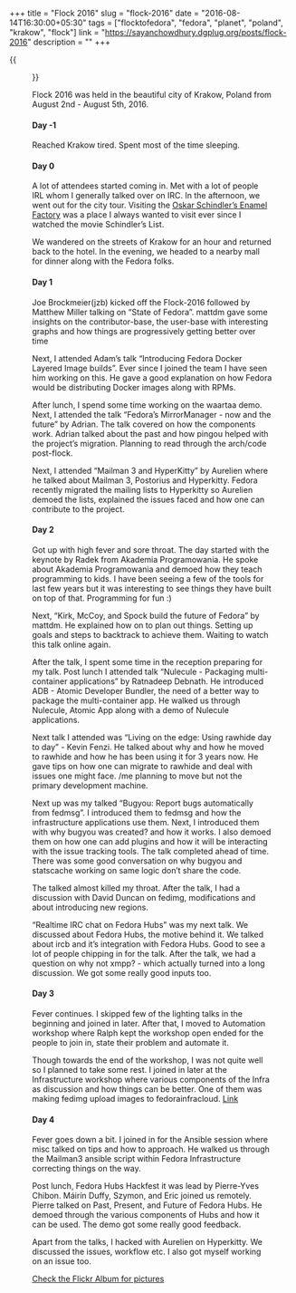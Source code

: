 +++
title = "Flock 2016"
slug = "flock-2016"
date = "2016-08-14T16:30:00+05:30"
tags = ["flocktofedora", "fedora", "planet", "poland", "krakow", "flock"]
link = "https://sayanchowdhury.dgplug.org/posts/flock-2016"
description = ""
+++

{{<figure src="/images/flock2016.jpg" >}}

Flock 2016 was held in the beautiful city of Krakow, Poland from August 2nd -
August 5th, 2016.

#### Day -1

Reached Krakow tired. Spent most of the time sleeping.

#### Day 0

A lot of attendees started coming in. Met with a lot of people IRL whom I
generally talked over on IRC. In the afternoon, we went out for the city tour.
Visiting the [Oskar Schindler’s Enamel
Factory](https://en.wikipedia.org/wiki/Oskar_Schindler%27s_Enamel_Factory) was
a place I always wanted to visit ever since I watched the movie Schindler’s
List.

We wandered on the streets of Krakow for an hour and returned back to the
hotel. In the evening, we headed to a nearby mall for dinner along with the
Fedora folks.

#### Day 1

Joe Brockmeier(jzb) kicked off the Flock-2016 followed by Matthew Miller
talking on “State of Fedora”. mattdm gave some insights on the
contributor-base, the user-base with interesting graphs and how things are
progressively getting better over time

Next, I attended Adam’s talk “Introducing Fedora Docker Layered Image builds”.
Ever since I joined the team I have seen him working on this. He gave a good
explanation on how Fedora would be distributing Docker images along with RPMs.

After lunch, I spend some time working on the waartaa demo. Next, I attended
the talk “Fedora’s MirrorManager - now and the future” by Adrian. The talk
covered on how the components work. Adrian talked about the past and how pingou
helped with the project’s migration. Planning to read through the arch/code
post-flock.

Next, I attended “Mailman 3 and HyperKitty” by Aurelien where he talked about
Mailman 3, Postorius and Hyperkitty. Fedora recently migrated the mailing lists
to Hyperkitty so Aurelien demoed the lists, explained the issues faced and how
one can contribute to the project.

#### Day 2

Got up with high fever and sore throat. The day started with the keynote by
Radek from Akademia Programowania. He spoke about Akademia Programowania and
demoed how they teach programming to kids. I have been seeing a few of the
tools for last few years but it was interesting to see things they have built
on top of that. Programming for fun :)

Next, “Kirk, McCoy, and Spock build the future of Fedora” by mattdm. He
explained how on to plan out things. Setting up goals and steps to backtrack to
achieve them. Waiting to watch this talk online again.

After the talk, I spent some time in the reception preparing for my talk. Post
lunch I attended talk “Nulecule - Packaging multi-container applications” by
Ratnadeep Debnath. He introduced ADB - Atomic Developer Bundler, the need of a
better way to package the multi-container app. He walked us through Nulecule,
Atomic App along with a demo of Nulecule applications.

Next talk I attended was “Living on the edge: Using rawhide day to day” - Kevin
Fenzi. He talked about why and how he moved to rawhide and how he has been
using it for 3 years now. He gave tips on how one can migrate to rawhide and
deal with issues one might face. /me planning to move but not the primary
development machine.

Next up was my talked “Bugyou: Report bugs automatically from fedmsg”. I
introduced them to fedmsg and how the infrastructure applications use them.
Next, I introduced them with why bugyou was created? and how it works. I also
demoed them on how one can add plugins and how it will be interacting with the
issue tracking tools. The talk completed ahead of time. There was some good
conversation on why bugyou and statscache working on same logic don’t share the
code.

The talked almost killed my throat. After the talk, I had a discussion with
David Duncan on fedimg, modifications and about introducing new regions.

“Realtime IRC chat on Fedora Hubs” was my next talk. We discussed about Fedora
Hubs, the motive behind it. We talked about ircb and it’s integration with
Fedora Hubs. Good to see a lot of people chipping in for the talk. After the
talk, we had a question on why not xmpp? - which actually turned into a long
discussion. We got some really good inputs too.

#### Day 3

Fever continues. I skipped few of the lighting talks in the beginning and
joined in later. After that, I moved to Automation workshop where Ralph kept
the workshop open ended for the people to join in, state their problem and
automate it.

Though towards the end of the workshop, I was not quite well so I planned to
take some rest. I joined in later at the Infrastructure workshop where various
components of the Infra as discussion and how things can be better. One of them
was making fedimg upload images to fedorainfracloud.
[Link](https://github.com/fedora-infra/fedimg/issues/10#issuecomment-237539699)

#### Day 4

Fever goes down a bit. I joined in for the Ansible session where misc talked on
tips and how to approach. He walked us through the Mailman3 ansible script
within Fedora Infrastructure correcting things on the way.

Post lunch, Fedora Hubs Hackfest it was lead by Pierre-Yves Chibon. Máirín
Duffy, Szymon, and Eric joined us remotely. Pierre talked on Past, Present, and
Future of Fedora Hubs. He demoed through the various components of Hubs and how
it can be used. The demo got some really good feedback.

Apart from the talks, I hacked with Aurelien on Hyperkitty. We discussed the
issues, workflow etc. I also got myself working on an issue too.

[Check the Flickr Album for
pictures](https://www.flickr.com/photos/sayanchowdhury/sets/72157671557686361)
